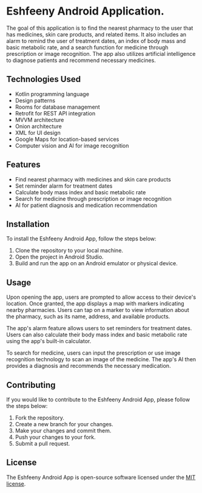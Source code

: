 <h1>Eshfeeny Android Application.</h1>
	<p>The goal of this application is to find the nearest pharmacy to the user that has medicines, skin care products, and related items. It also includes an alarm to remind the user of treatment dates, an index of body mass and basic metabolic rate, and a search function for medicine through prescription or image recognition. The app also utilizes artificial intelligence to diagnose patients and recommend necessary medicines.</p>
	<h2>Technologies Used</h2>
	<ul>
		<li>Kotlin programming language</li>
		<li>Design patterns</li>
		<li>Rooms for database management</li>
		<li>Retrofit for REST API integration</li>
		<li>MVVM architecture</li>
		<li>Onion architecture</li>
		<li>XML for UI design</li>
		<li>Google Maps for location-based services</li>
		<li>Computer vision and AI for image recognition</li>
	</ul>
	<h2>Features</h2>
	<ul>
		<li>Find nearest pharmacy with medicines and skin care products</li>
		<li>Set reminder alarm for treatment dates</li>
		<li>Calculate body mass index and basic metabolic rate</li>
		<li>Search for medicine through prescription or image recognition</li>
		<li>AI for patient diagnosis and medication recommendation</li>
	</ul>
	<h2>Installation</h2>
	<p>To install the Eshfeeny Android App, follow the steps below:</p>
	<ol>
		<li>Clone the repository to your local machine.</li>
		<li>Open the project in Android Studio.</li>
		<li>Build and run the app on an Android emulator or physical device.</li>
	</ol>
	<h2>Usage</h2>
	<p>Upon opening the app, users are prompted to allow access to their device's location. Once granted, the app displays a map with markers indicating nearby pharmacies. Users can tap on a marker to view information about the pharmacy, such as its name, address, and available products.</p>
	<p>The app's alarm feature allows users to set reminders for treatment dates. Users can also calculate their body mass index and basic metabolic rate using the app's built-in calculator.</p>
	<p>To search for medicine, users can input the prescription or use image recognition technology to scan an image of the medicine. The app's AI then provides a diagnosis and recommends the necessary medication.</p>
	<h2>Contributing</h2>
	<p>If you would like to contribute to the Eshfeeny Android App, please follow the steps below:</p>
	<ol>
		<li>Fork the repository.</li>
		<li>Create a new branch for your changes.</li>
		<li>Make your changes and commit them.</li>
		<li>Push your changes to your fork.</li>
		<li>Submit a pull request.</li>
	</ol>
	<h2>License</h2>
	<p>The Eshfeeny Android App is open-source software licensed under the <a href="https://opensource.org/licenses/MIT">MIT license</a>.</p>
